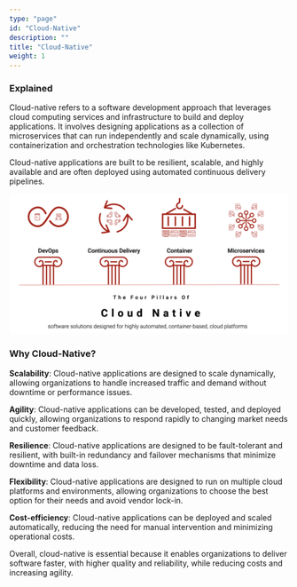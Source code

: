 ```yaml
---
type: "page"
id: "Cloud-Native"
description: ""
title: "Cloud-Native"
weight: 1
---
```



### Explained

Cloud-native refers to a software development approach that leverages cloud computing services and infrastructure to build and deploy applications. It involves designing applications as a collection of microservices that can run independently and scale dynamically, using containerization and orchestration technologies like Kubernetes.

Cloud-native applications are built to be resilient, scalable, and highly available and are often deployed using automated continuous delivery pipelines.

![cloud-native](cloud-native.png)

### Why Cloud-Native?
**Scalability**: Cloud-native applications are designed to scale dynamically, allowing organizations to handle increased traffic and demand without downtime or performance issues.

**Agility**: Cloud-native applications can be developed, tested, and deployed quickly, allowing organizations to respond rapidly to changing market needs and customer feedback.

**Resilience**: Cloud-native applications are designed to be fault-tolerant and resilient, with built-in redundancy and failover mechanisms that minimize downtime and data loss.

**Flexibility**: Cloud-native applications are designed to run on multiple cloud platforms and environments, allowing organizations to choose the best option for their needs and avoid vendor lock-in.

**Cost-efficiency**: Cloud-native applications can be deployed and scaled automatically, reducing the need for manual intervention and minimizing operational costs.

Overall, cloud-native is essential because it enables organizations to deliver software faster, with higher quality and reliability, while reducing costs and increasing agility.